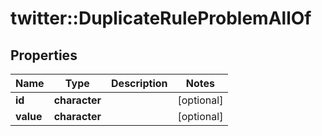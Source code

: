 # twitter::DuplicateRuleProblemAllOf


## Properties
Name | Type | Description | Notes
------------ | ------------- | ------------- | -------------
**id** | **character** |  | [optional] 
**value** | **character** |  | [optional] 


